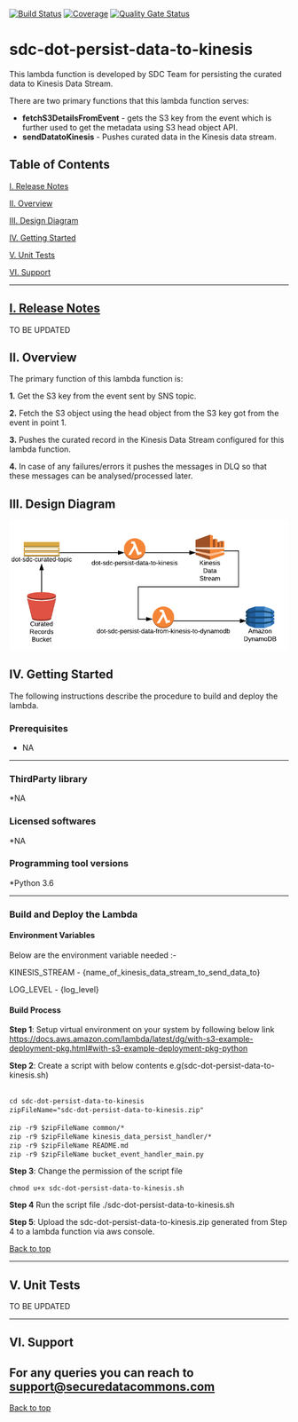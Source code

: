 [![Build Status](https://travis-ci.org/usdot-jpo-sdc-projects/sdc-dot-persist-data-to-kinesis.svg?branch=master)](https://travis-ci.org/usdot-jpo-sdc-projects/sdc-dot-persist-data-to-kinesis)
[![Coverage](https://sonarcloud.io/api/project_badges/measure?project=usdot-jpo-sdc_sdc-projects-dot-persist-data-to-kinesis&metric=coverage)](https://sonarcloud.io/dashboard?id=usdot-jpo-sdc_sdc-projects-dot-persist-data-to-kinesis)
[![Quality Gate Status](https://sonarcloud.io/api/project_badges/measure?project=usdot-jpo-sdc_sdc-projects-dot-persist-data-to-kinesis&metric=alert_status)](https://sonarcloud.io/dashboard?id=usdot-jpo-sdc_sdc-projects-dot-persist-data-to-kinesis)
# sdc-dot-persist-data-to-kinesis
This lambda function is developed by SDC Team for persisting the curated data to Kinesis Data Stream.

There are two primary functions that this lambda function serves:
* **fetchS3DetailsFromEvent** - gets the S3 key from the event which is further used to get the metadata using S3 head object API.
* **sendDatatoKinesis** - Pushes curated data in the Kinesis data stream.

<a name="toc"/>

## Table of Contents

[I. Release Notes](#release-notes)

[II. Overview](#overview)

[III. Design Diagram](#design-diagram)

[IV. Getting Started](#getting-started)

[V. Unit Tests](#unit-tests)

[VI. Support](#support)

---

<a name="release-notes"/>


## [I. Release Notes](ReleaseNotes.md)
TO BE UPDATED

<a name="overview"/>

## II. Overview
The primary function of this lambda function is:

**1.** Get the S3 key from the event sent by SNS topic.

**2.** Fetch the S3 object using the head object from the S3 key got from the event in point 1.

**3.** Pushes the curated record in the Kinesis Data Stream configured for this lambda function.

**4.** In case of any failures/errors it pushes the messages in DLQ so that these messages can be analysed/processed later.

<a name="design-diagram"/>

## III. Design Diagram

![sdc-dot-kinesis-data-persist-to-dynamo](images/persist-data-to-dynamodb.png)

<a name="getting-started"/>

## IV. Getting Started

The following instructions describe the procedure to build and deploy the lambda.

### Prerequisites
* NA 

---
### ThirdParty library

*NA

### Licensed softwares

*NA

### Programming tool versions

*Python 3.6


---
### Build and Deploy the Lambda

#### Environment Variables
Below are the environment variable needed :- 

KINESIS_STREAM - {name_of_kinesis_data_stream_to_send_data_to}

LOG_LEVEL  - {log_level}

#### Build Process

**Step 1**: Setup virtual environment on your system by following below link
https://docs.aws.amazon.com/lambda/latest/dg/with-s3-example-deployment-pkg.html#with-s3-example-deployment-pkg-python

**Step 2**: Create a script with below contents e.g(sdc-dot-persist-data-to-kinesis.sh)
```#!/bin/sh

cd sdc-dot-persist-data-to-kinesis
zipFileName="sdc-dot-persist-data-to-kinesis.zip"

zip -r9 $zipFileName common/*
zip -r9 $zipFileName kinesis_data_persist_handler/*
zip -r9 $zipFileName README.md
zip -r9 $zipFileName bucket_event_handler_main.py
```

**Step 3**: Change the permission of the script file

```
chmod u+x sdc-dot-persist-data-to-kinesis.sh
```

**Step 4** Run the script file
./sdc-dot-persist-data-to-kinesis.sh

**Step 5**: Upload the sdc-dot-persist-data-to-kinesis.zip generated from Step 4 to a lambda function via aws console.

[Back to top](#toc)

---
<a name="unit-tests"/>

## V. Unit Tests

TO BE UPDATED

---
<a name="support"/>

## VI. Support

For any queries you can reach to support@securedatacommons.com
---
[Back to top](#toc)
